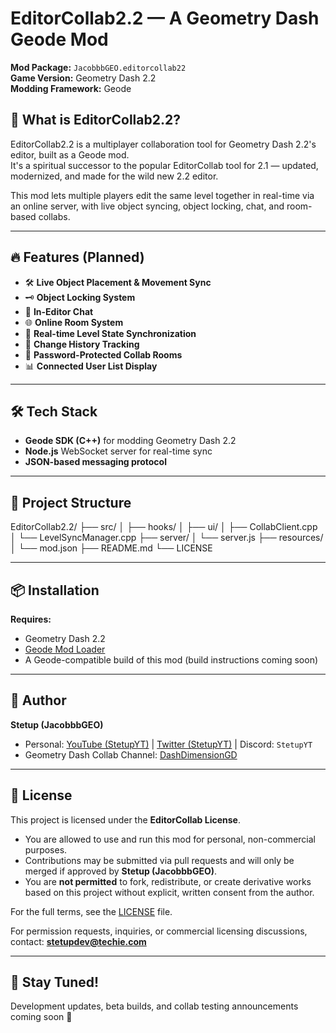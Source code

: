 # EditorCollab2.2 — A Geometry Dash Geode Mod

**Mod Package:** `JacobbbGEO.editorcollab22`  
**Game Version:** Geometry Dash 2.2  
**Modding Framework:** Geode  

## 📖 What is EditorCollab2.2?

EditorCollab2.2 is a multiplayer collaboration tool for Geometry Dash 2.2's editor, built as a Geode mod.  
It's a spiritual successor to the popular EditorCollab tool for 2.1 — updated, modernized, and made for the wild new 2.2 editor.

This mod lets multiple players edit the same level together in real-time via an online server, with live object syncing, object locking, chat, and room-based collabs.

---

## 🔥 Features (Planned)

- 🛠️ **Live Object Placement & Movement Sync**
- 🗝️ **Object Locking System**
- 💬 **In-Editor Chat**
- 🌐 **Online Room System**
- 💾 **Real-time Level State Synchronization**
- 📜 **Change History Tracking**
- 🔐 **Password-Protected Collab Rooms**
- 📊 **Connected User List Display**

---

## 🛠️ Tech Stack

- **Geode SDK (C++)** for modding Geometry Dash 2.2
- **Node.js** WebSocket server for real-time sync
- **JSON-based messaging protocol**

---

## 📂 Project Structure

EditorCollab2.2/
├── src/
│ ├── hooks/
│ ├── ui/
│ ├── CollabClient.cpp
│ └── LevelSyncManager.cpp
├── server/
│ └── server.js
├── resources/
│ └── mod.json
├── README.md
└── LICENSE

---

## 📦 Installation

**Requires:**
- Geometry Dash 2.2
- [Geode Mod Loader](https://geode-sdk.org/)
- A Geode-compatible build of this mod (build instructions coming soon)

---

## 👑 Author

**Stetup (JacobbbGEO)**  
- Personal: [YouTube (StetupYT)](https://youtube.com/@StetupYT) | [Twitter (StetupYT)](https://twitter.com/StetupYT) | Discord: `StetupYT`
- Geometry Dash Collab Channel: [DashDimensionGD](https://youtube.com/@DashDimensionGD)

---

## 📜 License

This project is licensed under the **EditorCollab License**.

- You are allowed to use and run this mod for personal, non-commercial purposes.
- Contributions may be submitted via pull requests and will only be merged if approved by **Stetup (JacobbbGEO)**.
- You are **not permitted** to fork, redistribute, or create derivative works based on this project without explicit, written consent from the author.

For the full terms, see the [LICENSE](./LICENSE) file.

For permission requests, inquiries, or commercial licensing discussions, contact:
**stetupdev@techie.com**

---

## 📣 Stay Tuned!

Development updates, beta builds, and collab testing announcements coming soon 🚀
